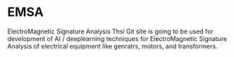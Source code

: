 # EMSA
ElectroMagnetic Signature Analysis
Thsi Git site is going to be used for development of AI / deeplearning techniques for 
ElectroMagnetic Signature Analysis of electrical equipment like genratrs, motors, and transformers.
